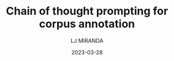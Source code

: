 ---
layout: post
type: post
title: "Chain of thought prompting for corpus annotation"
date: 2023-03-28
category: notebook
comments: true
author: "LJ MIRANDA"
published: true
tags: [nlp, llm, data annotation, prodigy, natural language processing, chatgpt, gpt-j, gpt-3]
header-img: /assets/png/tagalog-gold-standard/header.png
description: |
    We can prompt large language models like GPT-3 to obtain zero- and few-shot
    annotations for NER and text categorization tasks. But what happens if we
    apply chain-of-thought to our prompts? What's the benefit of using this
    technique?
excerpt: |
    We can prompt large language models like GPT-3 to obtain zero- and few-shot
    annotations for NER and text categorization tasks. But what happens if we
    apply chain-of-thought to our prompts? What's the benefit of using this
    technique?
---
